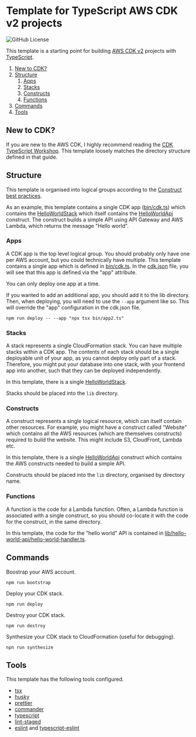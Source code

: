 # Template for TypeScript AWS CDK v2 projects

![GitHub License](https://img.shields.io/github/license/dangreaves/template-cdk)

This template is a starting point for building [AWS CDK v2](https://docs.aws.amazon.com/cdk/api/v2/docs/aws-construct-library.html) projects with [TypeScript](https://www.typescriptlang.org).

1. [New to CDK?](#new-to-cdk)
2. [Structure](#structure)
   1. [Apps](#apps)
   2. [Stacks](#stacks)
   3. [Constructs](#constructs)
   4. [Functions](#functions)
3. [Commands](#commands)
4. [Tools](#tools)

## New to CDK?

If you are new to the AWS CDK, I highly recommend reading the [CDK TypeScript Workshop](https://cdkworkshop.com/20-typescript.html). This template loosely matches the directory structure defined in that guide.

## Structure

This template is organised into logical groups according to the [Construct best practices](https://docs.aws.amazon.com/cdk/v2/guide/best-practices.html#best-practices-constructs).

As an example, this template contains a single CDK app ([bin/cdk.ts](./bin/cdk.ts)) which contains the [HelloWorldStack](./lib/hello-world-stack.ts) which itself contains the [HelloWorldApi](./lib/hello-world-api/hello-world-api.ts) construct. The construct builds a simple API using API Gateway and AWS Lambda, which returns the message "Hello world".

### Apps

A CDK app is the top level logical group. You should probably only have one per AWS account, but you could technically have multiple. This template contains a single app which is defined in [bin/cdk.ts](./bin/cdk.ts). In the [cdk.json](./cdk.json) file, you will see that this app is defined via the "app" attribute.

You can only deploy one app at a time.

If you wanted to add an additional app, you should add it to the lib directory. Then, when deploying, you will need to use the `--app` argument like so. This will override the "app" configuration in the cdk.json file.

```
npm run deploy -- --app "npx tsx bin/app2.ts"
```

### Stacks

A stack represents a single CloudFormation stack. You can have multiple stacks within a CDK app. The contents of each stack should be a single deployable unit of your app, as you cannot deploy only part of a stack. Therefore, you might put your database into one stack, with your frontend app into another, such that they can be deployed independently.

In this template, there is a single [HelloWorldStack](./lib/hello-world-stack.ts).

Stacks should be placed into the `lib` directory.

### Constructs

A construct represents a single logical resource, which can itself contain other resources. For example, you might have a construct called "Website" which contains all the AWS resources (which are themselves constructs) required to build the website. This might include S3, CloudFront, Lambda etc.

In this template, there is a single [HelloWorldApi](./lib/hello-world-api/hello-world-api.ts) construct which contains the AWS constructs needed to build a simple API.

Constructs should be placed into the `lib` directory, organised by directory name.

### Functions

A function is the code for a Lambda function. Often, a Lambda function is associated with a single construct, so you should co-locate it with the code for the construct, in the same directory.

In this template, the code for the "hello world" API is contained in [lib/hello-world-api/hello-world-handler.ts](./lib/hello-world-api/hello-world-handler.ts).

## Commands

Boostrap your AWS account.

```
npm run bootstrap
```

Deploy your CDK stack.

```
npm run deploy
```

Destroy your CDK stack.

```
npm run destroy
```

Synthesize your CDK stack to CloudFormation (useful for debugging).

```
npn run synthesize
```

## Tools

This template has the following tools configured.

- [tsx](https://github.com/privatenumber/tsx)
- [husky](https://github.com/typicode/husky)
- [prettier](https://prettier.io)
- [commander](https://github.com/tj/commander.js)
- [typescript](https://www.typescriptlang.org)
- [lint-staged](https://github.com/lint-staged/lint-staged)
- [eslint](https://eslint.org) and [typescript-eslint](https://typescript-eslint.io)
